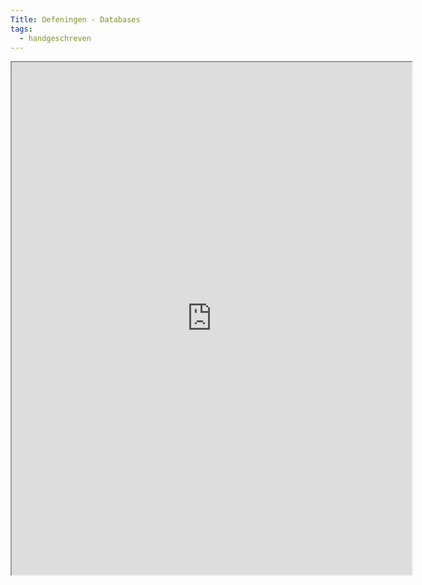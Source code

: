 ```yaml
---
Title: Oefeningen - Databases
tags:
  - handgeschreven
---
```


<iframe src="https://drive.google.com/file/d/1uujbqGKbHHAtXw5uWTxJeaqs8BfycM-I/view?usp=drive_link" width="640" height="820"></iframe>
